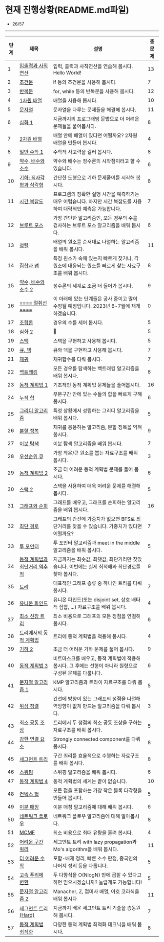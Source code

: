 # 현재 진행상황(README.md파일)

- 26/57

---

| 단계 | 제목 | 설명 | 총 문제 |
| ---- | ---- | ---- | ---- |
| 1    | [입출력과 사칙연산](https://www.acmicpc.net/step/1) | 입력, 출력과 사칙연산을 연습해 봅시다. Hello World! | 13 |
| 2    | [조건문](https://www.acmicpc.net/step/4) | if 등의 조건문을 사용해 봅시다. | 7 |
| 3    | [반복문](https://www.acmicpc.net/step/3) | for, while 등의 반복문을 사용해 봅시다. | 12 |
| 4    | [1차원 배열](https://www.acmicpc.net/step/6) | 배열을 사용해 봅시다. | 10 |
| 5    | [문자열](https://www.acmicpc.net/step/7) | 문자열을 다루는 문제들을 해결해 봅시다. | 11 |
| 6    | [심화 1](https://www.acmicpc.net/step/52) | 지금까지의 프로그래밍 문법으로 더 어려운 문제들을 풀어봅시다. | 8 |
| 7    | [2차원 배열](https://www.acmicpc.net/step/2) | 배열 안에 배열이 있다면 어떨까요? 2차원 배열을 만들어 봅시다. | 4 |
| 8    | [일반 수학 1](https://www.acmicpc.net/step/8) | 수학적 사고력을 길러 봅시다. | 8 |
| 9    | [약수, 배수와 소수](https://www.acmicpc.net/step/10) | 약수와 배수는 정수론의 시작점이라고 할 수 있습니다. | 6 |
| 10   | [기하: 직사각형과 삼각형](https://www.acmicpc.net/step/50) | 간단한 도형으로 기하 문제풀이를 시작해 봅시다. | 8 |
| 11   | [시간 복잡도](https://www.acmicpc.net/step/53) | 프로그램의 정확한 실행 시간을 예측하기는 매우 어렵습니다. 하지만 시간 복잡도를 사용하여 대략적인 예측은 가능합니다. | 7 |
| 12   | [브루트 포스](https://www.acmicpc.net/step/22) | 가장 간단한 알고리즘인, 모든 경우의 수를 검사하는 브루트 포스 알고리즘을 배워 봅시다. | 6 |
| 13   | [정렬](https://www.acmicpc.net/step/9) | 배열의 원소를 순서대로 나열하는 알고리즘을 배워 봅시다. | 11 |
| 14   | [집합과 맵](https://www.acmicpc.net/step/49) | 특정 원소가 속해 있는지 빠르게 찾거나, 각 원소에 대응되는 원소를 빠르게 찾는 자료구조를 배워 봅시다. | 8 |
| 15   | [약수, 배수와 소수 2](https://www.acmicpc.net/step/18) | 정수론의 세계로 조금 더 들어가 봅시다. | 9 |
| 16   | [==== 절취선 ====](https://www.acmicpc.net/step/57) | 이 아래에 있는 단계들은 공사 중이고 많이 수정될 예정입니다. 2023년 6-7월에 재개하겠습니다. | 0 |
| 17   | [조합론](https://www.acmicpc.net/step/61) | 경우의 수를 세어 봅시다. | 5 |
| 18   | [심화 2](https://www.acmicpc.net/step/54) | 👑 | 5 |
| 19   | [스택](https://www.acmicpc.net/step/11) | 스택을 구현하고 사용해 봅시다. | 5 |
| 20   | [큐, 덱](https://www.acmicpc.net/step/12) | 큐와 덱을 구현하고 사용해 봅시다. | 7 |
| 21   | [재귀](https://www.acmicpc.net/step/19) | 재귀함수를 다뤄 봅시다. | 7 |
| 22   | [백트래킹](https://www.acmicpc.net/step/34) | 모든 경우를 탐색하는 백트래킹 알고리즘을 배워 봅시다. | 8 |
| 23   | [동적 계획법 1](https://www.acmicpc.net/step/16) | 기초적인 동적 계획법 문제들을 풀어봅시다. | 16 |
| 24   | [누적 합](https://www.acmicpc.net/step/48) | 부분구간 안에 있는 수들의 합을 빠르게 구해 봅시다. | 6 |
| 25   | [그리디 알고리즘](https://www.acmicpc.net/step/33) | 특정 상황에서 성립하는 그리디 알고리즘을 배워 봅시다. | 5 |
| 26   | [분할 정복](https://www.acmicpc.net/step/20) | 재귀를 응용하는 알고리즘, 분할 정복을 익혀 봅시다. | 9 |
| 27   | [이분 탐색](https://www.acmicpc.net/step/29) | 이분 탐색 알고리즘을 배워 봅시다. | 7 |
| 28   | [우선순위 큐](https://www.acmicpc.net/step/13) | 가장 작은/큰 원소를 뽑는 자료구조를 배워 봅시다. | 3 |
| 29   | [동적 계획법 2](https://www.acmicpc.net/step/17) | 조금 더 어려운 동적 계획법 문제를 풀어 봅시다. | 6 |
| 30   | [스택 2](https://www.acmicpc.net/step/51) | 스택을 사용하여 더욱 어려운 문제를 해결해 봅시다. | 5 |
| 31   | [그래프와 순회](https://www.acmicpc.net/step/24) | 그래프를 배우고, 그래프를 순회하는 알고리즘을 배워 봅시다. | 16 |
| 32   | [최단 경로](https://www.acmicpc.net/step/26) | 그래프의 간선에 가중치가 없으면 BFS로 최단거리를 찾을 수 있습니다. 가중치가 있다면 어떨까요? | 7 |
| 33   | [투 포인터](https://www.acmicpc.net/step/59) | 투 포인터 알고리즘과 meet in the middle 알고리즘을 배워 봅시다. | 5 |
| 34   | [동적 계획법과 최단거리 역추적](https://www.acmicpc.net/step/41) | 지금까지는 최솟값, 최댓값, 최단거리만 찾았습니다. 이번에는 실제 최적해와 최단경로를 찾아 봅시다. | 9 |
| 35   | [트리](https://www.acmicpc.net/step/23) | 대표적인 그래프 종류 중 하나인 트리를 다뤄 봅시다. | 7 |
| 36   | [유니온 파인드](https://www.acmicpc.net/step/14) | 유니온 파인드(또는 disjoint set, 상호 배타적 집합, ...) 자료구조를 배워 봅시다. | 4 |
| 37   | [최소 신장 트리](https://www.acmicpc.net/step/15) | 최소 비용으로 그래프의 모든 정점을 연결해 봅시다. | 6 |
| 38   | [트리에서의 동적 계획법](https://www.acmicpc.net/step/21) | 트리에 동적 계획법을 적용해 봅시다. | 4 |
| 39   | [기하 2](https://www.acmicpc.net/step/45) | 조금 더 어려운 기하 문제를 풀어 봅시다. | 9 |
| 40   | [동적 계획법 3](https://www.acmicpc.net/step/31) | 비트마스크를 배우고, 동적 계획법에 적용해 봅시다. 그 후에는 선형이 아니라 원형으로 구성된 문제를 다룹니다. | 6 |
| 41   | [문자열 알고리즘 1](https://www.acmicpc.net/step/27) | KMP 알고리즘과 트라이 자료구조를 다뤄 봅시다. | 5 |
| 42   | [위상 정렬](https://www.acmicpc.net/step/25) | 간선에 방향이 있는 그래프의 정점을 나열해 역방향이 없게 만드는 알고리즘을 다뤄 봅시다. | 3 |
| 43   | [최소 공통 조상](https://www.acmicpc.net/step/40) | 트리에서 두 정점의 최소 공통 조상을 구하는 자료구조를 배워 봅시다. | 5 |
| 44   | [강한 연결 요소](https://www.acmicpc.net/step/43) | Strongly connected component를 다뤄 봅시다. | 8 |
| 45   | [세그먼트 트리](https://www.acmicpc.net/step/35) | 구간 쿼리를 효율적으로 수행하는 자료구조를 배워 봅시다. | 8 |
| 46   | [스위핑](https://www.acmicpc.net/step/39) | 스위핑 알고리즘을 배워 봅시다. | 6 |
| 47   | [동적 계획법 4](https://www.acmicpc.net/step/47) | 동적 계획법의 세계는 끝이 없습니다. | 10 |
| 48   | [컨벡스 헐](https://www.acmicpc.net/step/37) | 모든 점을 포함하는 가장 작은 볼록 다각형을 만들어 봅시다. | 5 |
| 49   | [이분 매칭](https://www.acmicpc.net/step/38) | 이분 매칭 알고리즘에 대해 배워 봅시다. | 6 |
| 50   | [네트워크 플로우](https://www.acmicpc.net/step/36) | 네트워크 플로우 알고리즘에 대해 알아봅시다. | 8 |
| 51   | [MCMF](https://www.acmicpc.net/step/42) | 최소 비용으로 최대 유량을 흘려 봅시다. | 4 |
| 52   | [어려운 구간 쿼리](https://www.acmicpc.net/step/30) | 세그먼트 트리 with lazy propagation과 Mo's algorithm을 배워 봅시다. | 11 |
| 53   | [더 어려운 수학](https://www.acmicpc.net/step/44) | 포함-배제 정리, 빠른 소수 판정, 중국인의 나머지 정리 등을 다룹니다. | 5 |
| 54   | [고속 푸리에 변환](https://www.acmicpc.net/step/60) | 두 다항식을 O(NlogN) 만에 곱할 수 있다고 하면 믿으시겠습니까? 놀랍게도 가능합니다! | 5 |
| 55   | [문자열 알고리즘 2](https://www.acmicpc.net/step/28) | Manacher, Z, 접미사 배열, 아호 코라식을 배워 봅시다 | 11 |
| 56   | [세그먼트 트리 (Hard)](https://www.acmicpc.net/step/58) | 지금까지 배운 세그먼트 트리 기술을 총동원해 봅시다. | 7 |
| 57   | [동적 계획법 최적화](https://www.acmicpc.net/step/32) | 다양한 동적 계획법 최적화 테크닉을 배워 봅시다. | 8 |
